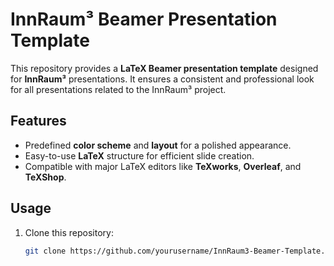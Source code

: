 # InnRaum³ Beamer Presentation Template

This repository provides a **LaTeX Beamer presentation template** designed for **InnRaum³** presentations. It ensures a consistent and professional look for all presentations related to the InnRaum³ project.

## Features

- Predefined **color scheme** and **layout** for a polished appearance.
- Easy-to-use **LaTeX** structure for efficient slide creation.
- Compatible with major LaTeX editors like **TeXworks**, **Overleaf**, and **TeXShop**.

## Usage

1. Clone this repository:
   ```sh
   git clone https://github.com/yourusername/InnRaum3-Beamer-Template.git
   ```
